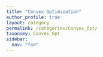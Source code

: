 ```yaml
---
title: "Convex Optimization"
author_profile: true
layout: category
permalink: /categories/Convex_Opt/
taxonomy: Convex_Opt
sidebar:
  nav: "foo"
---
```

